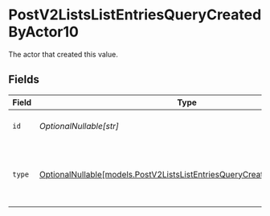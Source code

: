 # PostV2ListsListEntriesQueryCreatedByActor10

The actor that created this value.


## Fields

| Field                                                                                                                                    | Type                                                                                                                                     | Required                                                                                                                                 | Description                                                                                                                              |
| ---------------------------------------------------------------------------------------------------------------------------------------- | ---------------------------------------------------------------------------------------------------------------------------------------- | ---------------------------------------------------------------------------------------------------------------------------------------- | ---------------------------------------------------------------------------------------------------------------------------------------- |
| `id`                                                                                                                                     | *OptionalNullable[str]*                                                                                                                  | :heavy_minus_sign:                                                                                                                       | An ID to identify the actor.                                                                                                             |
| `type`                                                                                                                                   | [OptionalNullable[models.PostV2ListsListEntriesQueryCreatedByActorType10]](../models/postv2listslistentriesquerycreatedbyactortype10.md) | :heavy_minus_sign:                                                                                                                       | The type of actor. [Read more information on actor types here](/docs/actors).                                                            |